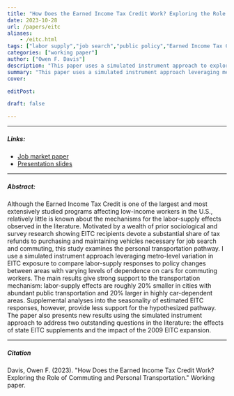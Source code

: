 ```yaml
---
title: "How Does the Earned Income Tax Credit Work? Exploring the Role of Commuting and Personal Transportation" 
date: 2023-10-28
url: /papers/eitc
aliases: 
    - /eitc.html
tags: ["labor supply","job search","public policy","Earned Income Tax Credit"]
categories: ["working paper"]
author: ["Owen F. Davis"]
description: "This paper uses a simulated instrument approach to explore the personal transportation and commuting mechanism behind the Earned Income Tax Credit." 
summary: "This paper uses a simulated instrument approach leveraging metro-level variation in EITC exposure to compare labor-supply responses to policy changes between areas with varying levels of dependence on cars for commuting workers."
cover:

editPost:

draft: false 

---
```


---

##### Links:

- [Job market paper](/eitc.pdf)
- [Presentation slides](/eitc_slides.pdf)


---

##### Abstract:

Although the Earned Income Tax Credit is one of the largest and most extensively studied programs affecting low-income workers in the U.S., relatively little is known about the mechanisms for the labor-supply effects observed in the literature. Motivated by a wealth of prior sociological and survey research showing EITC recipients devote a substantial share of tax refunds to purchasing and maintaining vehicles necessary for job search and commuting, this study examines the personal transportation pathway. I use a simulated instrument approach leveraging metro-level variation in EITC exposure to compare labor-supply responses to policy changes between areas with varying levels of dependence on cars for commuting workers. The main results give strong support to the transportation mechanism: labor-supply effects are roughly 20\% smaller in cities with abundant public transportation and 20\% larger in highly car-dependent areas. Supplemental analyses into the seasonality of estimated EITC responses, however, provide less support for the hypothesized pathway. The paper also presents new results using the simulated instrument approach to address two outstanding questions in the literature: the effects of state EITC supplements and the impact of the 2009 EITC expansion. 

---

##### Citation

Davis, Owen F. (2023). "How Does the Earned Income Tax Credit Work? Exploring the Role of Commuting and Personal Transportation." Working paper. 
